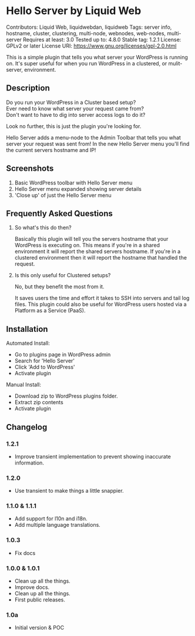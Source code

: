 # Hello Server by Liquid Web
Contributors: Liquid Web, liquidwebdan, liquidweb
Tags: server info, hostname, cluster, clustering, multi-node, webnodes, web-nodes, multi-server
Requires at least: 3.0
Tested up to: 4.8.0
Stable tag: 1.2.1
License: GPLv2 or later
License URI: https://www.gnu.org/licenses/gpl-2.0.html

This is a simple plugin that tells you what server your WordPress is running on. It's super useful for when you run WordPress in a clustered, or mulit-server, environment.

## Description

Do you run your WordPress in a Cluster based setup?  
Ever need to know what server your request came from?  
Don't want to have to dig into server access logs to do it?  

Look no further, this is just the plugin you're looking for.

Hello Server adds a menu-node to the Admin Toolbar that tells you what server your request was sent from! In the new Hello Server menu you'll find the current servers hostname and IP!

## Screenshots

1. Basic WordPress toolbar with Hello Server menu
2. Hello Server menu expanded showing server details
3. 'Close up' of just the Hello Server menu

## Frequently Asked Questions

1. So what's this do then?

    Basically this plugin will tell you the servers hostname that your WordPress is executing on. This means if you're in a shared environment it will report the shared servers hostname. If you're in a clustered environment then it will report the hostname that handled the request.

2. Is this only useful for Clustered setups?

    No, but they benefit the most from it.

    It saves users the time and effort it takes to SSH into servers and tail log files. This plugin could also be useful for WordPress users hosted via a Platform as a Service (PaaS).

## Installation

Automated Install:

*   Go to plugins page in WordPress admin
*   Search for 'Hello Server'
*   Click 'Add to WordPress'
*   Activate plugin

Manual Install:

*   Download zip to WordPress plugins folder.
*   Extract zip contents
*   Activate plugin

## Changelog

### 1.2.1

*   Improve transient implementation to prevent showing inaccurate information.

### 1.2.0

*   Use transient to make things a little snappier.

### 1.1.0 & 1.1.1

*   Add support for l10n and i18n.
*   Add multiple language translations.

### 1.0.3

*   Fix docs

### 1.0.0 & 1.0.1

*   Clean up all the things.
*   Improve docs.
*   Clean up all the things.
*   First public releases.

### 1.0a

*   Initial version & POC
